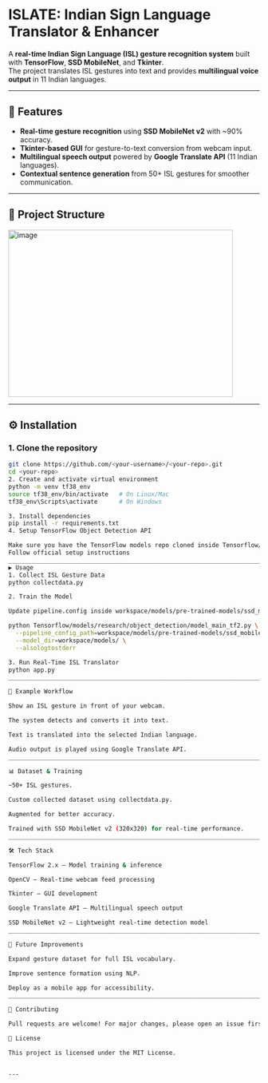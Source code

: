 # ISLATE: Indian Sign Language Translator & Enhancer  

A **real-time Indian Sign Language (ISL) gesture recognition system** built with **TensorFlow**, **SSD MobileNet**, and **Tkinter**.  
The project translates ISL gestures into text and provides **multilingual voice output** in 11 Indian languages.  

---

## 🚀 Features  
- **Real-time gesture recognition** using **SSD MobileNet v2** with ~90% accuracy.  
- **Tkinter-based GUI** for gesture-to-text conversion from webcam input.  
- **Multilingual speech output** powered by **Google Translate API** (11 Indian languages).  
- **Contextual sentence generation** from 50+ ISL gestures for smoother communication.  

---

## 📂 Project Structure  
<img width="450" height="335" alt="image" src="https://github.com/user-attachments/assets/19d0d102-522d-4863-bfa3-09d3b8b6ef37" />

---

## ⚙️ Installation  

### 1. Clone the repository  
```bash
git clone https://github.com/<your-username>/<your-repo>.git
cd <your-repo>
2. Create and activate virtual environment
python -m venv tf38_env
source tf38_env/bin/activate   # On Linux/Mac
tf38_env\Scripts\activate      # On Windows

3. Install dependencies
pip install -r requirements.txt
4. Setup TensorFlow Object Detection API

Make sure you have the TensorFlow models repo cloned inside Tensorflow/models/.
Follow official setup instructions
________________________________________________________________________________________________________________
▶️ Usage
1. Collect ISL Gesture Data
python collectdata.py

2. Train the Model

Update pipeline.config inside workspace/models/pre-trained-models/ssd_mobilenet_v2_fpnlite_320x320_coco17_tpu-8/ and then run:

python Tensorflow/models/research/object_detection/model_main_tf2.py \
  --pipeline_config_path=workspace/models/pre-trained-models/ssd_mobilenet_v2_fpnlite_320x320_coco17_tpu-8/pipeline.config \
  --model_dir=workspace/models/ \
  --alsologtostderr

3. Run Real-Time ISL Translator
python app.py
_________________________________________________________________________________________________________________________

🎤 Example Workflow

Show an ISL gesture in front of your webcam.

The system detects and converts it into text.

Text is translated into the selected Indian language.

Audio output is played using Google Translate API.
_________________________________________________________________________________________________________________________

📊 Dataset & Training

~50+ ISL gestures.

Custom collected dataset using collectdata.py.

Augmented for better accuracy.

Trained with SSD MobileNet v2 (320x320) for real-time performance.
_________________________________________________________________________________________________________________________

🛠️ Tech Stack

TensorFlow 2.x – Model training & inference

OpenCV – Real-time webcam feed processing

Tkinter – GUI development

Google Translate API – Multilingual speech output

SSD MobileNet v2 – Lightweight real-time detection model
_________________________________________________________________________________________________________________________

📌 Future Improvements

Expand gesture dataset for full ISL vocabulary.

Improve sentence formation using NLP.

Deploy as a mobile app for accessibility.
_________________________________________________________________________________________________________________________

🤝 Contributing

Pull requests are welcome! For major changes, please open an issue first to discuss what you’d like to change.

📜 License

This project is licensed under the MIT License.


---
